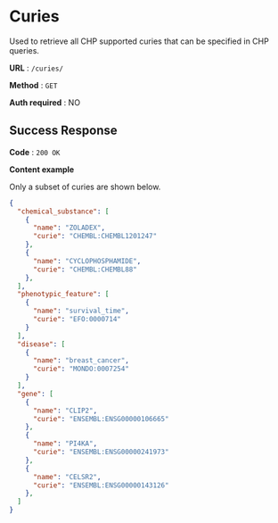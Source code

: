 # Curies

Used to retrieve all CHP supported curies that can be specified in CHP queries.

**URL** : `/curies/`

**Method** : `GET`

**Auth required** : NO

## Success Response

**Code** : `200 OK`

**Content example**

Only a subset of curies are shown below.

```json
{
  "chemical_substance": [
    {
      "name": "ZOLADEX",
      "curie": "CHEMBL:CHEMBL1201247"
    },
    {
      "name": "CYCLOPHOSPHAMIDE",
      "curie": "CHEMBL:CHEMBL88"
    },
  ],
  "phenotypic_feature": [
    {
      "name": "survival_time",
      "curie": "EFO:0000714"
    }
  ],
  "disease": [
    {
      "name": "breast_cancer",
      "curie": "MONDO:0007254"
    }
  ],
  "gene": [
    {
      "name": "CLIP2",
      "curie": "ENSEMBL:ENSG00000106665"
    },
    {
      "name": "PI4KA",
      "curie": "ENSEMBL:ENSG00000241973"
    },
    {
      "name": "CELSR2",
      "curie": "ENSEMBL:ENSG00000143126"
    },
  ]
}
```
